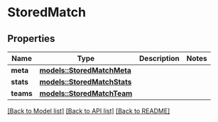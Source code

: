 # StoredMatch

## Properties

Name | Type | Description | Notes
------------ | ------------- | ------------- | -------------
**meta** | [**models::StoredMatchMeta**](StoredMatchMeta.md) |  | 
**stats** | [**models::StoredMatchStats**](StoredMatchStats.md) |  | 
**teams** | [**models::StoredMatchTeam**](StoredMatchTeam.md) |  | 

[[Back to Model list]](../README.md#documentation-for-models) [[Back to API list]](../README.md#documentation-for-api-endpoints) [[Back to README]](../README.md)



